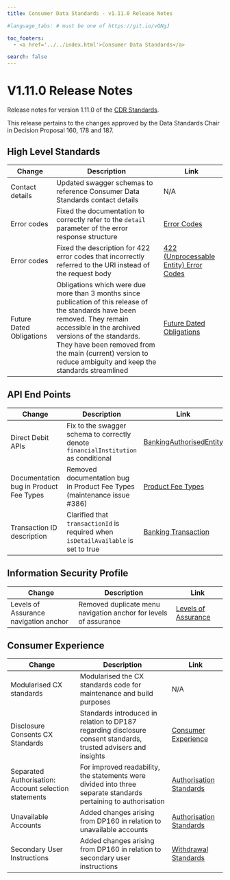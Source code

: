 ```yaml
---
title: Consumer Data Standards - v1.11.0 Release Notes

#language_tabs: # must be one of https://git.io/vQNgJ

toc_footers:
  - <a href='../../index.html'>Consumer Data Standards</a>

search: false
---
```


# V1.11.0 Release Notes
Release notes for version 1.11.0 of the [CDR Standards](../../index.html).

This release pertains to the changes approved by the Data Standards Chair in Decision Proposal 160, 178 and 187.

## High Level Standards

|Change|Description|Link|
|------|-----------|----|
| Contact details | Updated swagger schemas to reference Consumer Data Standards contact details  | N/A  |
| Error codes | Fixed the documentation to correctly refer to the `detail` parameter of the error response structure | [Error Codes](../../#error-codes) |
| Error codes | Fixed the description for 422 error codes that incorrectly referred to the URI instead of the request body | [422 (Unprocessable Entity) Error Codes](../../#422-unprocessable-entity-errors) |
| Future Dated Obligations | Obligations which were due more than 3 months since publication of this release of the standards have been removed. They remain accessible in the archived versions of the standards. They have been removed from the main (current) version to reduce ambiguity and keep the standards streamlined | [Future Dated Obligations](../../#future-dated-obligations) |

## API End Points

|Change|Description|Link|
|------|-----------|----|
| Direct Debit APIs | Fix to the swagger schema to correctly denote `financialInstitution` as conditional | [BankingAuthorisedEntity](../../#tocSbankingauthorisedentity) |
| Documentation bug in Product Fee Types | Removed documentation bug in Product Fee Types (maintenance issue #386) | [Product Fee Types](../../#tocSproductfeetypedoc) |
| Transaction ID description | Clarified that `transactionId` is required when `isDetailAvailable` is set to true | [Banking Transaction](../../#tocSbankingtransaction) |

## Information Security Profile
|Change|Description|Link|
|------|-----------|----|
| Levels of Assurance navigation anchor | Removed duplicate menu navigation anchor for levels of assurance | [Levels of Assurance](../../#levels-of-assurance-loas) |

## Consumer Experience

|Change|Description|Link|
|------|-----------|----|
| Modularised CX standards | Modularised the CX standards code for maintenance and build purposes | N/A |
| Disclosure Consents CX Standards | Standards introduced in relation to DP187 regarding disclosure consent standards, trusted advisers and insights | [Consumer Experience](../../#consumer-experience) |
| Separated Authorisation: Account selection statements | For improved readability, the statements were divided into three separate standards pertaining to authorisation | [Authorisation Standards](../../#authorisation-standards)|
| Unavailable Accounts | Added changes arising from DP160 in relation to unavailable accounts | [Authorisation Standards](../../#authorisation-standards)|
| Secondary User Instructions | Added changes arising from DP160 in relation to secondary user instructions | [Withdrawal Standards](../../#withdrawal-standards)|
